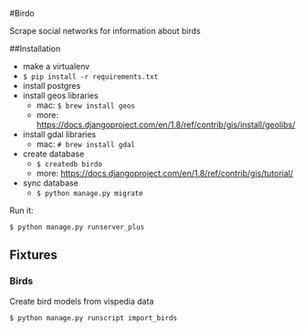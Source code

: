 #Birdo

Scrape social networks for information about birds

##Installation

* make a virtualenv
* `$ pip install -r requirements.txt`
* install postgres
* install geos libraries
    * mac: `$ brew install geos`
    * more: https://docs.djangoproject.com/en/1.8/ref/contrib/gis/install/geolibs/
* install gdal libraries
    * mac: `# brew install gdal`
* create database
    * `$ createdb birdo`
    * more: https://docs.djangoproject.com/en/1.8/ref/contrib/gis/tutorial/
* sync database
    * `$ python manage.py migrate`

Run it:

`$ python manage.py runserver_plus`


## Fixtures

### Birds

Create bird models from vispedia data

`$ python manage.py runscript import_birds`
